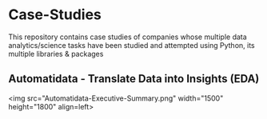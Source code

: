 # Case-Studies
This repository contains case studies of companies whose multiple data analytics/science tasks have been studied and attempted using Python, its multiple libraries & packages

## Automatidata - Translate Data into Insights (EDA)
<img src=\"Automatidata-Executive-Summary.png\" width=\"1500\" height=\"1800\" align=left>
